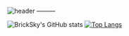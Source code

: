 ![header](https://capsule-render.vercel.app/api?type=waving&color=gradient&customColorList=1&height=280&section=header&text=Hello%20I'm%20BrickSky👋&fontSize=70&animation=fadeIn&fontAlignY=38&desc=dong&#61;&#61;hyun&descAlignY=51&descAlign=62)
———
<div aligen=center>
  
![BrickSky's GitHub stats](https://github-readme-stats.vercel.app/api?username=bricksky&theme=onedark&show_icons=true&card_width=450)
[![Top Langs](https://github-readme-stats.vercel.app/api/top-langs/?username=bricksky&layout=compact&theme=onedark&card_width=300)](https://github.com/bricksky/bricksky)

</div>
